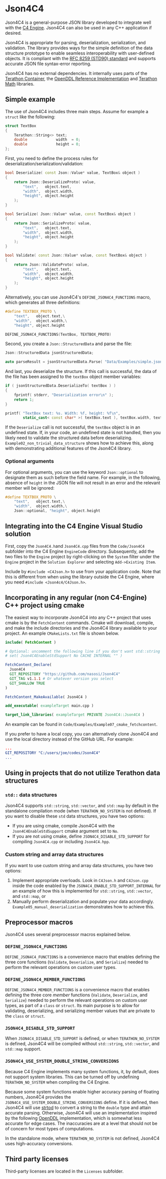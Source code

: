 <!--
  Title: Json4C4
  Description: general-purpose JSON library developed to integrate well with the C4 Engine
  Author: Nasos
-->

# Json4C4
Json4C4 is a general-purpose JSON library developed to integrate well with the [C4 Engine](https://c4engine.com/). Json4C4 can also be used in any C++ application if desired.

Json4C4 is appropriate for parsing, deserialization, serialization, and validation. The library provides ways for the simple definition of the data structure prototype to enable seamless interoperability with user-defined objects. It is compliant with the [RFC 8259 (STD90) standard](https://datatracker.ietf.org/doc/html/rfc8259) and supports accurate JSON file syntax-error reporting.

Json4C4  has no external dependencies. It internally uses parts of the [Terathon Container](https://github.com/EricLengyel/Terathon-Container-Library), the [OpenDDL Reference Implementation](https://github.com/EricLengyel/OpenDDL) and  [Terathon Math](https://github.com/EricLengyel/Terathon-Math-Library) libraries.

## Simple example
The use of Json4C4 includes three main steps. Assume for example a ```struct``` like the following:
```cxx
struct TextBox
{
    Terathon::String<> text;
    double             width  = 0;
    double             height = 0;
};
```
First, you need to define the process rules for deserialization/serialization/validation:
```cxx
bool Deserialize( const Json::Value* value, TextBox& object )
{
    return Json::DeserializeProto( value,
        "text",   object.text,
        "width",  object.width,
        "height", object.height
	);
}

bool Serialize( Json::Value* value, const TextBox& object )
{
    return Json::SerializeProto( value,
        "text",   object.text,
        "width",  object.width,
        "height", object.height
	);
}

bool Validate( const Json::Value* value, const TextBox& object )
{
    return Json::ValidateProto( value,
        "text",   object.text,
        "width",  object.width,
        "height", object.height
	);
}
```
Alternatively, you can use Json4C4's ```DEFINE_JSON4C4_FUNCTIONS``` macro, which generates all three definitions:
```cxx
#define TEXTBOX_PROTO \
    "text",   object.text,\
    "width",  object.width,\
    "height", object.height

DEFINE_JSON4C4_FUNCTIONS(TextBox, TEXTBOX_PROTO)
```
Second, you create a ```Json::StructuredData``` and parse the file:
```cxx
Json::StructuredData jsonStructuredData;

auto parseResult = jsonStructuredData.Parse( "Data/Examples/simple.json" );
```
And last, you deserialize the structure. If this call is successful, the data of the file has been assigned to the ```textBox``` object member variables:
```cxx
if ( jsonStructuredData.DeserializeTo( textBox ) )
{
    fprintf( stderr, "Deserialization error\n" );
    return 1;
}

printf( "TextBox text: %s. Width: %f, height: %f\n",
        static_cast< const char* >( textBox.text ), textBox.width, textBox.height );
```
If the ```Deserialize``` call is not  successful, the ```textBox``` object is in an undefined state. If, in your code, an undefined state is not handled, then you likely need to validate the structured data before deserializing. ```Example02_non_trivial_data_structure``` shows how to achieve this, along with demonstrating additional features of the Json4C4 library.

### Optional arguments
For optional arguments, you can use the keyword ```Json::optional``` to designate them as such before the field name. For example, in the following, absence of ```height``` in the JSON file will not result in an error and the relevant member will be ignored:
```cxx
#define TEXTBOX_PROTO \
    "text",   object.text,\
    "width",  object.width,\
    Json::optional, "height", object.height
```
## Integrating into the C4 Engine Visual Studio solution
First, copy the ```Json4C4.h```and ```Json4C4.cpp``` files from the ```Code/Json4C4``` subfolder into the C4 Engine ```EngineCode``` directory. Subsequently, add the two files to the ```Engine``` project by right-clicking on the ```System``` filter under the ```Engine``` project in the ```Solution Explorer``` and selecting ```Add->Existing Item```.

Include by ```#include <C4Json.h>``` to use from your application code. Note that this is different from when using the library outside the C4 Engine, where you need ```#include <Json4c4/C4Json.h>```.

## Incorporating in any regular (non C4-Engine) C++ project using cmake
The easiest way to incorporate Json4C4 into any C++ project that uses cmake is by the ```FetchContent``` commands. Cmake will download, compile, and make the include directories and the Json4C4 library available to your project. An example ```CMakeLists.txt``` file is shown below.
```cmake
include( FetchContent )

# Optional: uncomment the following line if you don't want std::string and std::vector support.
# set( Json4C4EnableStdSupport No CACHE INTERNAL "" )  

FetchContent_Declare(
  Json4C4
  GIT_REPOSITORY "https://github.com/nasosi/Json4C4"
  GIT_TAG v1.1.1 # Or whatever version you select
  GIT_SHALLOW TRUE
)

FetchContent_MakeAvailable( Json4C4 )

add_executable( exampleTarget main.cpp )

target_link_libraries( exampleTarget PRIVATE Json4C4::Json4C4 )
```
An  example can be found in ```Code/Examples/Example07_cmake_fetchcontent```.

If you prefer to have a local copy, you can alternatively clone Json4C4 and use the local directory instead of the GitHub URL. For example:
```cmake
...
GIT_REPOSITORY "C:/users/joe/codes/Json4C4"
...
```
## Using in projects that do not utilize Terathon data structures
### ```std::``` data structures
Json4C4 supports ```std::string```, ```std::vector```, and ```std::map``` by default in the standalone compilation mode (when ```TERATHON_NO_SYSTEM``` is not defined). If you want to disable these ```std``` data structures, you have two options:
* If you are using cmake, compile Json4C4 with the ```Json4C4EnableStdSupport``` cmake argument set to ```No```.
* If you are not using cmake, define ```JSON4C4_DISABLE_STD_SUPPORT``` for compiling ```Json4C4.cpp``` or including ```Json4C4.hpp```.

### Custom string and array data structures
If you want to use custom string and array data structures, you have two options:
1. Implement appropriate overloads. Look in ```C4Json.h``` and ```C4Json.cpp``` inside the code enabled by the ```JSON4C4_ENABLE_STD_SUPPORT_INTERNAL```  for an example of how this is implemented for ```std::string```, ```std::vector```, and ```std::map```, or
2. Manually perform deserialization and populate your data accordingly. ```Example05_manual_deserialization``` demonstrates how to achieve this.


## Preprocessor macros
Json4C4 uses several preprocessor macros explained below.

### ```DEFINE_JSON4C4_FUNCTIONS```
```DEFINE_JSON4C4_FUNCTIONS``` is a convenience macro that enables defining the three core functions (```Validate```, ```Deserialize```, and ```Serialize```) needed to perform the relevant operations on custom user types.

### ```DEFINE_JSON4C4_MEMBER_FUNCTIONS```
```DEFINE_JSON4C4_MEMBER_FUNCTIONS``` is a convenience macro that enables defining the three core *member* functions (```Validate```, ```Deserialize```, and ```Serialize```) needed to perform the relevant operations on custom user types, as part of a ```class``` or ```struct```. Its main purpose is to allow for validating, deserializing, and serializing member values that are private to the ```class``` or ```struct```.

### ```JSON4C4_DISABLE_STD_SUPPORT```
When ```JSON4C4_DISABLE_STD_SUPPORT``` is defined, or when ```TERATHON_NO_SYSTEM``` is defined, Json4C4 will be compiled without ```std::string```, ```std::vector```, and ```std::map``` support.

### ```JSON4C4_USE_SYSTEM_DOUBLE_STRING_CONVERSIONS```
Because C4 Engine implements many system functions, it, by default, does not support system libraries. This can be turned off by undefining ```TERATHON_NO_SYSTEM``` when compiling the C4 Engine. 

Because some system functions enable higher accuracy parsing of floating numbers, Json4C4 provides the ```JSON4C4_USE_SYSTEM_DOUBLE_STRING_CONVERSIONS``` define. If it is defined, then Json4C4 will use [strtod](https://en.cppreference.com/w/c/string/byte/strtof) to convert a string to the ```double``` type and attain accurate parsing. Otherwise, Json4C4 will use an implementation inspired by the following [OpenDDL](https://github.com/EricLengyel/OpenDDL) implementation, which is somewhat less accurate for edge cases. The inaccuracies are at a level that should not be of concern for most types of computations.

In the standalone mode, where ```TERATHON_NO_SYSTEM``` is not defined, Json4C4 uses high-accuracy conversions.

## Third party licenses
Third-party licenses are located in the ```Licenses``` subfolder.
